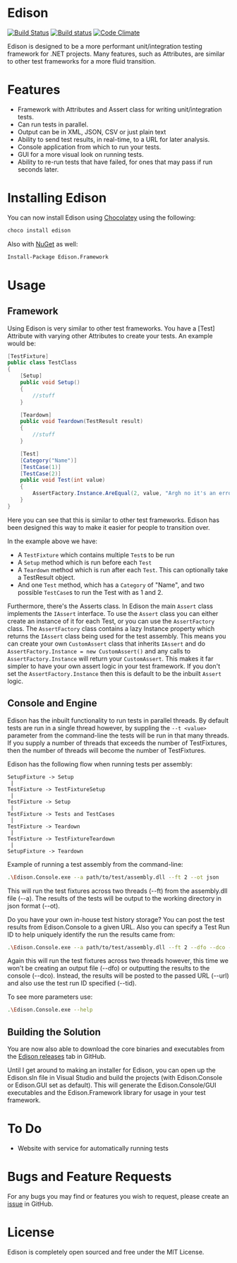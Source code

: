 Edison
======

[![Build Status](https://travis-ci.org/Badgerati/Edison.svg?branch=master)](https://travis-ci.org/Badgerati/Edison)
[![Build status](https://ci.appveyor.com/api/projects/status/i4fa3crkr6mrnjgt?svg=true)](https://ci.appveyor.com/project/Badgerati/edison)
[![Code Climate](https://codeclimate.com/github/Badgerati/Edison/badges/gpa.svg)](https://codeclimate.com/github/Badgerati/Edison)

Edison is designed to be a more performant unit/integration testing framework for .NET projects.
Many features, such as Attributes, are similar to other test frameworks for a more fluid transition.

Features
========

* Framework with Attributes and Assert class for writing unit/integration tests.
* Can run tests in parallel.
* Output can be in XML, JSON, CSV or just plain text
* Ability to send test results, in real-time, to a URL for later analysis.
* Console application from which to run your tests.
* GUI for a more visual look on running tests.
* Ability to re-run tests that have failed, for ones that may pass if run seconds later.

Installing Edison
=================

You can now install Edison using [Chocolatey](https://chocolatey.org/packages/edison/1.0.0.6 "Chocolatey") using the following:

```bash
choco install edison
```

Also with [NuGet](https://www.nuget.org/packages/Edison.Framework "NuGet") as well:

```bash
Install-Package Edison.Framework
```

Usage
=====

Framework
---------

Using Edison is very similar to other test frameworks. You have a [Test] Attribute with varying other Attributes to create your tests. An example would be:

```C#
[TestFixture]
public class TestClass
{
    [Setup]
    public void Setup()
    {
        //stuff
    }

    [Teardown]
    public void Teardown(TestResult result)
    {
        //stuff
    }

    [Test]
    [Category("Name")]
    [TestCase(1)]
    [TestCase(2)]
    public void Test(int value)
    {
        AssertFactory.Instance.AreEqual(2, value, "Argh no it's an error!!!1");
    }
}
```

Here you can see that this is similar to other test frameworks. Edison has been designed this way to make it easier for people to transition over.

In the example above we have:
* A `TestFixture` which contains multiple `Test`s to be run
* A `Setup` method which is run before each `Test`
* A `Teardown` method which is run after each `Test`. This can optionally take a TestResult object.
* And one `Test` method, which has a `Category` of "Name", and two possible `TestCase`s to run the Test with as 1 and 2.

Furthermore, there's the Asserts class. In Edison the main `Assert` class implements the `IAssert` interface. To use the `Assert` class you can either create an instance of it for each Test, or you can use the `AssertFactory` class.
The `AssertFactory` class contains a lazy Instance property which returns the `IAssert` class being used for the test assembly. This means you can create your own `CustomAssert` class that inherits `IAssert` and do `AssertFactory.Instance = new CustomAssert()` and any calls to `AssertFactory.Instance` will return your `CustomAssert`. This makes it far simpler to have your own assert logic in your test framework. If you don't set the `AssertFactory.Instance` then this is default to be the inbuilt `Assert` logic.

Console and Engine
------------------

Edison has the inbuilt functionality to run tests in parallel threads. By default tests are run in a single thread however, by suppling the `--t <value>` parameter from the command-line the tests will be run in that many threads. If you supply a number of threads that exceeds the number of TestFixtures, then the number of threads will become the number of TestFixtures.

Edison has the following flow when running tests per assembly:

```
SetupFixture -> Setup
 |
TestFixture -> TestFixtureSetup
 |
TestFixture -> Setup
 |
TestFixture -> Tests and TestCases
 |
TestFixture -> Teardown
 |
TestFixture -> TestFixtureTeardown
 |
SetupFixture -> Teardown
```

Example of running a test assembly from the command-line:

```bash
.\Edison.Console.exe --a path/to/test/assembly.dll --ft 2 --ot json
```

This will run the test fixtures across two threads (--ft) from the assembly.dll file (--a). The results of the tests will be output to the working directory in json format (--ot).

Do you have your own in-house test history storage? You can post the test results from Edison.Console to a given URL. Also you can specify a Test Run ID to help uniquely identify the run the results came from:

```bash
.\Edison.Console.exe --a path/to/test/assembly.dll --ft 2 --dfo --dco --ot json --url http://someurl.com --tid 702
```

Again this will run the test fixtures across two threads however, this time we won't be creating an output file (--dfo) or outputting the results to the console (--dco). Instead, the results will be posted to the passed URL (--url) and also use the test run ID specified (--tid).

To see more parameters use:

```bash
.\Edison.Console.exe --help
```

Building the Solution
---------------------

You are now also able to download the core binaries and executables from the [Edison releases](https://github.com/Badgerati/Edison/releases "Edison Releases") tab in GitHub.

Until I get around to making an installer for Edison, you can open up the Edison.sln file in Visual Studio and build the projects (with Edison.Console or Edison.GUI set as default).
This will generate the Edison.Console/GUI executables and the Edison.Framework library for usage in your test framework.

To Do
=====

* Website with service for automatically running tests

Bugs and Feature Requests
=========================

For any bugs you may find or features you wish to request, please create an [issue](https://github.com/Badgerati/Edison/issues "Issues") in GitHub.

License
=======

Edison is completely open sourced and free under the MIT License.
